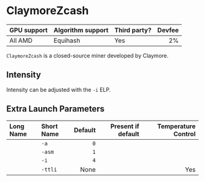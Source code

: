 # ClaymoreZcash

| GPU support | Algorithm support | Third party? | Devfee |
|:------------|:------------------|:-------------|--------:
| All AMD | Equihash | Yes | 2% |

`ClaymoreZcash` is a closed-source miner developed by Claymore.

## Intensity

Intensity can be adjusted with the `-i` ELP.

## Extra Launch Parameters

| Long Name | Short Name | Default | Present if default | Temperature Control |
|:----------|:-----------|--------:|-------------------:|----------------------------------------------:|
| | `-a` | `0` | |
| | `-asm` | `1` | |
| | `-i` | `4` |  |
| | `-ttli` | None || Yes |